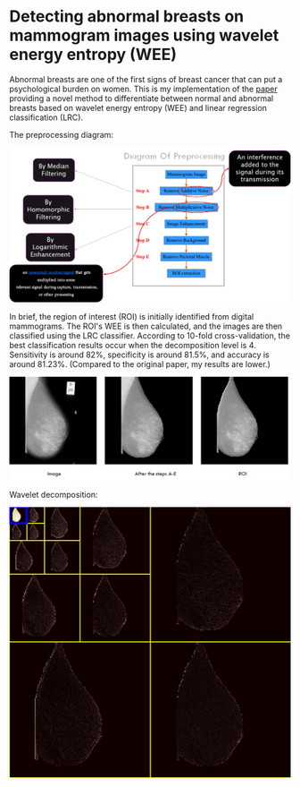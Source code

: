 # Detecting abnormal breasts on mammogram images using wavelet energy entropy (WEE)

Abnormal breasts are one of the first signs of breast cancer that can put a psychological burden on women. This is my implementation of the [paper](https://link.springer.com/article/10.1007/s11042-016-4161-0) providing a novel method to differentiate between normal and abnormal breasts based on wavelet energy entropy (WEE) and linear regression classification (LRC).

The preprocessing diagram:

<img src="https://github.com/Dehghan99/WEE_mammogram/blob/main/figures/preprocessing.png" alt="drawing" width="800"/>

 
In brief, the region of interest (ROI) is initially identified from digital mammograms. The ROI's WEE is then calculated, and the images are then classified using the LRC classifier. According to 10-fold cross-validation, the best classification results occur when the decomposition level is 4. Sensitivity is around 82%, specificity is around 81.5%, and accuracy is around 81.23%. (Compared to the original paper, my results are lower.)


<img src="https://github.com/Dehghan99/WEE_mammogram/blob/main/figures/Image_1.png" alt="drawing" width="800"/>

Wavelet decomposition:

<img src="https://github.com/Dehghan99/WEE_mammogram/blob/main/figures/Dec_4.png" alt="drawing" width="800"/>

